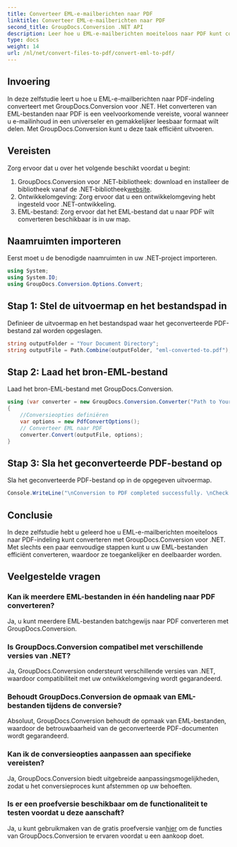 ```yaml
---
title: Converteer EML-e-mailberichten naar PDF
linktitle: Converteer EML-e-mailberichten naar PDF
second_title: GroupDocs.Conversion .NET API
description: Leer hoe u EML-e-mailberichten moeiteloos naar PDF kunt converteren met GroupDocs.Conversion voor .NET.
type: docs
weight: 14
url: /nl/net/convert-files-to-pdf/convert-eml-to-pdf/
---
```

## Invoering
In deze zelfstudie leert u hoe u EML-e-mailberichten naar PDF-indeling converteert met GroupDocs.Conversion voor .NET. Het converteren van EML-bestanden naar PDF is een veelvoorkomende vereiste, vooral wanneer u e-mailinhoud in een universeler en gemakkelijker leesbaar formaat wilt delen. Met GroupDocs.Conversion kunt u deze taak efficiënt uitvoeren.
## Vereisten
Zorg ervoor dat u over het volgende beschikt voordat u begint:
1.  GroupDocs.Conversion voor .NET-bibliotheek: download en installeer de bibliotheek vanaf de .NET-bibliotheek[website](https://releases.groupdocs.com/conversion/net/).
2. Ontwikkelomgeving: Zorg ervoor dat u een ontwikkelomgeving hebt ingesteld voor .NET-ontwikkeling.
3. EML-bestand: Zorg ervoor dat het EML-bestand dat u naar PDF wilt converteren beschikbaar is in uw map.

## Naamruimten importeren
Eerst moet u de benodigde naamruimten in uw .NET-project importeren. 
```csharp
using System;
using System.IO;
using GroupDocs.Conversion.Options.Convert;
```
## Stap 1: Stel de uitvoermap en het bestandspad in
Definieer de uitvoermap en het bestandspad waar het geconverteerde PDF-bestand zal worden opgeslagen.
```csharp
string outputFolder = "Your Document Directory";
string outputFile = Path.Combine(outputFolder, "eml-converted-to.pdf");
```
## Stap 2: Laad het bron-EML-bestand
Laad het bron-EML-bestand met GroupDocs.Conversion.
```csharp
using (var converter = new GroupDocs.Conversion.Converter("Path to Your EML File"))
{
    //Conversieopties definiëren
    var options = new PdfConvertOptions();
    // Converteer EML naar PDF
    converter.Convert(outputFile, options);
}
```
## Stap 3: Sla het geconverteerde PDF-bestand op
Sla het geconverteerde PDF-bestand op in de opgegeven uitvoermap.
```csharp
Console.WriteLine("\nConversion to PDF completed successfully. \nCheck output in {0}", outputFolder);
```

## Conclusie
In deze zelfstudie hebt u geleerd hoe u EML-e-mailberichten moeiteloos naar PDF-indeling kunt converteren met GroupDocs.Conversion voor .NET. Met slechts een paar eenvoudige stappen kunt u uw EML-bestanden efficiënt converteren, waardoor ze toegankelijker en deelbaarder worden.
## Veelgestelde vragen
### Kan ik meerdere EML-bestanden in één handeling naar PDF converteren?
Ja, u kunt meerdere EML-bestanden batchgewijs naar PDF converteren met GroupDocs.Conversion.
### Is GroupDocs.Conversion compatibel met verschillende versies van .NET?
Ja, GroupDocs.Conversion ondersteunt verschillende versies van .NET, waardoor compatibiliteit met uw ontwikkelomgeving wordt gegarandeerd.
### Behoudt GroupDocs.Conversion de opmaak van EML-bestanden tijdens de conversie?
Absoluut, GroupDocs.Conversion behoudt de opmaak van EML-bestanden, waardoor de betrouwbaarheid van de geconverteerde PDF-documenten wordt gegarandeerd.
### Kan ik de conversieopties aanpassen aan specifieke vereisten?
Ja, GroupDocs.Conversion biedt uitgebreide aanpassingsmogelijkheden, zodat u het conversieproces kunt afstemmen op uw behoeften.
### Is er een proefversie beschikbaar om de functionaliteit te testen voordat u deze aanschaft?
 Ja, u kunt gebruikmaken van de gratis proefversie van[hier](https://releases.groupdocs.com/) om de functies van GroupDocs.Conversion te ervaren voordat u een aankoop doet.